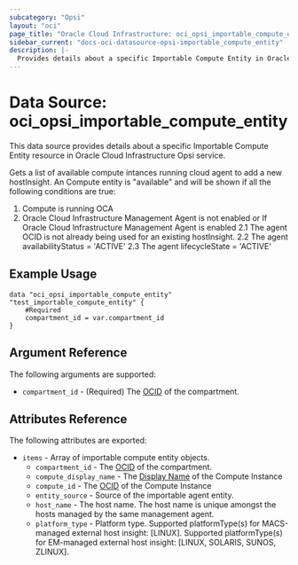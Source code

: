 ```yaml
---
subcategory: "Opsi"
layout: "oci"
page_title: "Oracle Cloud Infrastructure: oci_opsi_importable_compute_entity"
sidebar_current: "docs-oci-datasource-opsi-importable_compute_entity"
description: |-
  Provides details about a specific Importable Compute Entity in Oracle Cloud Infrastructure Opsi service
---
```


# Data Source: oci_opsi_importable_compute_entity
This data source provides details about a specific Importable Compute Entity resource in Oracle Cloud Infrastructure Opsi service.

Gets a list of available compute intances running cloud agent to add a new hostInsight.  An Compute entity is "available"
and will be shown if all the following conditions are true:
   1. Compute is running OCA
   2. Oracle Cloud Infrastructure Management Agent is not enabled or If Oracle Cloud Infrastructure Management Agent is enabled
      2.1 The agent OCID is not already being used for an existing hostInsight.
      2.2 The agent availabilityStatus = 'ACTIVE'
      2.3 The agent lifecycleState = 'ACTIVE'


## Example Usage

```hcl
data "oci_opsi_importable_compute_entity" "test_importable_compute_entity" {
	#Required
	compartment_id = var.compartment_id
}
```

## Argument Reference

The following arguments are supported:

* `compartment_id` - (Required) The [OCID](https://docs.cloud.oracle.com/iaas/Content/General/Concepts/identifiers.htm) of the compartment.


## Attributes Reference

The following attributes are exported:

* `items` - Array of importable compute entity objects.
	* `compartment_id` - The [OCID](https://docs.cloud.oracle.com/iaas/Content/General/Concepts/identifiers.htm) of the compartment.
	* `compute_display_name` - The [Display Name](https://docs.cloud.oracle.com/iaas/Content/General/Concepts/identifiers.htm#Display) of the Compute Instance
	* `compute_id` - The [OCID](https://docs.cloud.oracle.com/iaas/Content/General/Concepts/identifiers.htm) of the Compute Instance
	* `entity_source` - Source of the importable agent entity.
	* `host_name` - The host name. The host name is unique amongst the hosts managed by the same management agent.
	* `platform_type` - Platform type. Supported platformType(s) for MACS-managed external host insight: [LINUX]. Supported platformType(s) for EM-managed external host insight: [LINUX, SOLARIS, SUNOS, ZLINUX]. 

